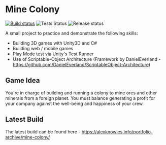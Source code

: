 # Mine Colony
 [![Build status](https://dev.azure.com/AlexKnowlesInfo/MineColony/_apis/build/status/MineColony.Build)](https://dev.azure.com/AlexKnowlesInfo/MineColony/_build/latest?definitionId=3) ![Tests Status](https://img.shields.io/azure-devops/tests/AlexKnowlesInfo/MineColony/3.svg?style=flat) ![Release status](https://vsrm.dev.azure.com/AlexKnowlesInfo/_apis/public/Release/badge/cac95524-4bed-4e39-a683-2b895f422c5e/1/1) 
 
A small project to practice and demonstrate the following skills:
- Building 3D games with Unity3D and C# 
- Building web / mobile games
- Play Mode test via Unity's Test Runner 
- Use of Scriptable-Object Architecture (Framework by DanielEverland - https://github.com/DanielEverland/ScriptableObject-Architecture)

## Game Idea
You're in charge of building and running a colony to mine ores and other minerals from a foreign planet. You must balance generating a profit for your company against the well-being and happiness of your crew.

## Latest Build
The latest build can be found here - https://alexknowles.info/portfolio-archive/mine-colony/ 

##

